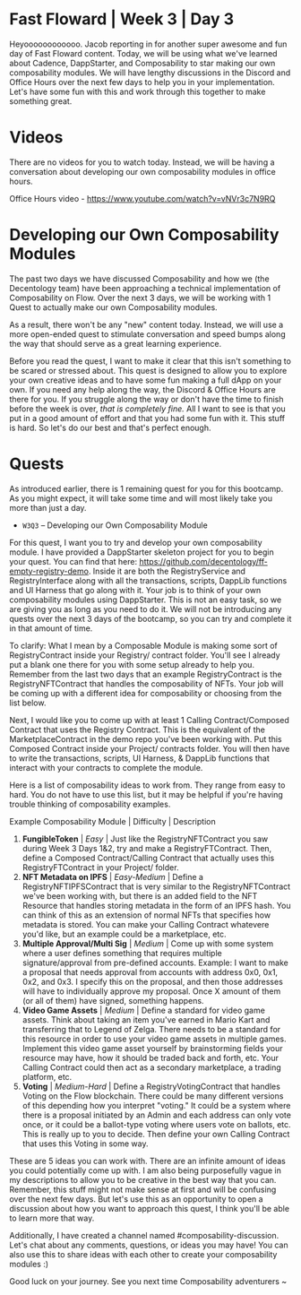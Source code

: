 # Fast Floward | Week 3 | Day 3

Heyoooooooooooo. Jacob reporting in for another super awesome and fun day of Fast Floward content. Today, we will be using what we've learned about Cadence, DappStarter, and Composability to star making our own composability modules. We will have lengthy discussions in the Discord and Office Hours over the next few days to help you in your implementation. Let's have some fun with this and work through this together to make something great.

# Videos

There are no videos for you to watch today. Instead, we will be having a conversation about developing our own composability modules in office hours.

Office Hours video - https://www.youtube.com/watch?v=vNVr3c7N9RQ

# Developing our Own Composability Modules

The past two days we have discussed Composability and how we (the Decentology team) have been approaching a technical implementation of Composability on Flow. Over the next 3 days, we will be working with 1 Quest to actually make our own Composability modules. 

As a result, there won't be any "new" content today. Instead, we will use a more open-ended quest to stimulate conversation and speed bumps along the way that should serve as a great learning experience.

Before you read the quest, I want to make it clear that this isn't something to be scared or stressed about. This quest is designed to allow you to explore your own creative ideas and to have some fun making a full dApp on your own. If you need any help along the way, the Discord & Office Hours are there for you. If you struggle along the way or don't have the time to finish before the week is over, *that is completely fine.* All I want to see is that you put in a good amount of effort and that you had some fun with it. This stuff is hard. So let's do our best and that's perfect enough.

# Quests

As introduced earlier, there is 1 remaining quest for you for this bootcamp. As you might expect, it will take some time and will most likely take you more than just a day. 

- `W3Q3` – Developing our Own Composability Module

For this quest, I want you to try and develop your own composability module. I have provided a DappStarter skeleton project for you to begin your quest. You can find that here: https://github.com/decentology/ff-empty-registry-demo. Inside it are both the RegistryService and RegistryInterface along with all the transactions, scripts, DappLib functions and UI Harness that go along with it. Your job is to think of your own composability modules using DappStarter. This is not an easy task, so we are giving you as long as you need to do it. We will not be introducing any quests over the next 3 days of the bootcamp, so you can try and complete it in that amount of time.

To clarify: What I mean by a Composable Module is making some sort of RegistryContract inside your Registry/ contract folder. You'll see I already put a blank one there for you with some setup already to help you. Remember from the last two days that an example RegistryContract is the RegistryNFTContract that handles the composability of NFTs. Your job will be coming up with a different idea for composability or choosing from the list below.

Next, I would like you to come up with at least 1 Calling Contract/Composed Contract that uses the Registry Contract. This is the equivalent of the MarketplaceContract in the demo repo you've been working with. Put this Composed Contract inside your Project/ contracts folder. You will then have to write the transactions, scripts, UI Harness, & DappLib functions that interact with your contracts to complete the module.

Here is a list of composability ideas to work from. They range from easy to hard. You do not have to use this list, but it may be helpful if you're having trouble thinking of composability examples.

Example Composability Module | Difficulty | Description

1) **FungibleToken** | *Easy* | Just like the RegistryNFTContract you saw during Week 3 Days 1&2, try and make a RegistryFTContract. Then, define a Composed Contract/Calling Contract that actually uses this RegistryFTContract in your Project/ folder.
2) **NFT Metadata on IPFS** | *Easy-Medium* | Define a RegistryNFTIPFSContract that is very similar to the RegistryNFTContract we've been working with, but there is an added field to the NFT Resource that handles storing metadata in the form of an IPFS hash. You can think of this as an extension of normal NFTs that specifies how metadata is stored. You can make your Calling Contract whatevere you'd like, but an example could be a marketplace, etc.
3) **Multiple Approval/Multi Sig** | *Medium* | Come up with some system where a user defines something that requires multiple signature/approval from pre-defined accounts. Example: I want to make a proposal that needs approval from accounts with address 0x0, 0x1, 0x2, and 0x3. I specify this on the proposal, and then those addresses will have to individually approve my proposal. Once X amount of them (or all of them) have signed, something happens.
4) **Video Game Assets** | *Medium* | Define a standard for video game assets. Think about taking an item you've earned in Mario Kart and transferring that to Legend of Zelga. There needs to be a standard for this resource in order to use your video game assets in multiple games. Implement this video game asset yourself by brainstorming fields your resource may have, how it should be traded back and forth, etc. Your Calling Contract could then act as a secondary marketplace, a trading platform, etc.
5) **Voting** | *Medium-Hard* | Define a RegistryVotingContract that handles Voting on the Flow blockchain. There could be many different versions of this depending how you interpret "voting." It could be a system where there is a proposal initiated by an Admin and each address can only vote once, or it could be a ballot-type voting where users vote on ballots, etc. This is really up to you to decide. Then define your own Calling Contract that uses this Voting in some way.

These are 5 ideas you can work with. There are an infinite amount of ideas you could potentially come up with. I am also being purposefully vague in my descriptions to allow you to be creative in the best way that you can. Remember, this stuff might not make sense at first and will be confusing over the next few days. But let's use this as an opportunity to open a discussion about how you want to approach this quest, I think you'll be able to learn more that way.

Additionally, I have created a channel named #composability-discussion. Let's chat about any comments, questions, or ideas you may have! You can also use this to share ideas with each other to create your composability modules :)

Good luck on your journey. See you next time Composability adventurers ~